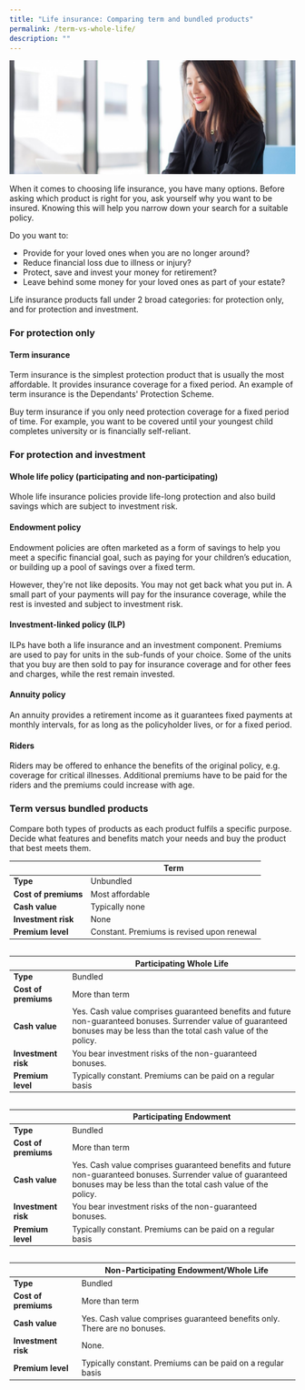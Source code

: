 ```yaml
---
title: "Life insurance: Comparing term and bundled products"
permalink: /term-vs-whole-life/
description: ""
---
```

![](/images/managing-your-money.jfif)

When it comes to choosing life insurance, you have many options. Before asking which product is right for you, ask yourself why you want to be insured. Knowing this will help you narrow down your search for a suitable policy.

Do you want to:

* Provide for your loved ones when you are no longer around?
* Reduce financial loss due to illness or injury?
* Protect, save and invest your money for retirement?
* Leave behind some money for your loved ones as part of your estate?

Life insurance products fall under 2 broad categories: for protection only, and for protection and investment.

### For protection only
#### Term insurance

Term insurance is the simplest protection product that is usually the most affordable. It provides insurance coverage for a fixed period. An example of term insurance is the Dependants' Protection Scheme.

Buy term insurance if you only need protection coverage for a fixed period of time. For example, you want to be covered until your youngest child completes university or is financially self-reliant.

### For protection and investment
#### Whole life policy (participating and non-participating)

Whole life insurance policies provide life-long protection and also build savings which are subject to investment risk.

#### Endowment policy

Endowment policies are often marketed as a form of savings to help you meet a specific financial goal, such as paying for your children’s education, or building up a pool of savings over a fixed term.

However, they're not like deposits. You may not get back what you put in. A small part of your payments will pay for the insurance coverage, while the rest is invested and subject to investment risk.

#### Investment-linked policy (ILP)

ILPs have both a life insurance and an investment component. Premiums are used to pay for units in the sub-funds of your choice. Some of the units that you buy are then sold to pay for insurance coverage and for other fees and charges, while the rest remain invested.

#### Annuity policy
An annuity provides a retirement income as it guarantees fixed payments at monthly intervals, for as long as the policyholder lives, or for a fixed period.

#### Riders

Riders may be offered to enhance the benefits of the original policy, e.g. coverage for critical illnesses. Additional premiums have to be paid for the riders and the premiums could increase with age.

### Term versus bundled products
Compare both types of products as each product fulfils a specific purpose. Decide what features and benefits match your needs and buy the product that best meets them.



|  | Term | 
| -------- | -------- |
| **Type**     | Unbundled     |
| **Cost of premiums**    | Most affordable     |
| **Cash value**     | Typically none     |
| **Investment risk**     | None     |
| **Premium level**     | Constant. Premiums is revised upon renewal     |

##
|  | Participating Whole Life | 
| -------- | -------- |
| **Type**     | Bundled     |
| **Cost of premiums**    | More than term     |
| **Cash value**     | Yes. Cash value comprises guaranteed benefits and future non-guaranteed bonuses. Surrender value of guaranteed bonuses may be less than the total cash value of the policy.      |
| **Investment risk**     | You bear investment risks of the non-guaranteed bonuses.     |
| **Premium level**     | Typically constant. Premiums can be paid on a regular basis     |

##
|  | Participating Endowment | 
| -------- | -------- |
| **Type**     | Bundled     |
| **Cost of premiums**    | More than term     |
| **Cash value**     | Yes. Cash value comprises guaranteed benefits and future non-guaranteed bonuses. Surrender value of guaranteed bonuses may be less than the total cash value of the policy.      |
| **Investment risk**     | You bear investment risks of the non-guaranteed bonuses.     |
| **Premium level**     | Typically constant. Premiums can be paid on a regular basis     |

##
|  | Non-Participating Endowment/Whole Life | 
| -------- | -------- |
| **Type**     | Bundled     |
| **Cost of premiums**    | More than term     |
| **Cash value**     | Yes. Cash value comprises guaranteed benefits only. There are no bonuses.      |
| **Investment risk**     | None.     |
| **Premium level**     | Typically constant. Premiums can be paid on a regular basis     |